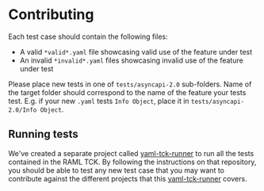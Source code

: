 # Contributing

Each test case should contain the following files:
* A valid `*valid*.yaml` file showcasing valid use of the feature under test
* An invalid `*invalid*.yaml` files showcasing invalid use of the feature under test

Please place new tests in one of `tests/asyncapi-2.0` sub-folders. Name of the target folder should correspond to the name of the feature your tests test. E.g. if your new `.yaml` tests `Info Object`, place it in `tests/asyncapi-2.0/Info Object`.

## Running tests

We've created a separate project called [yaml-tck-runner](https://github.com/yaml-org/yaml-tck-runner) to run all the tests contained in the RAML TCK. By following the instructions on that repository, you should be able to test any new test case that you may want to contribute against the different projects that this [yaml-tck-runner](https://github.com/yaml-org/yaml-tck-runner) covers.
